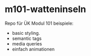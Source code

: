 # m101-watteninseln

Repo für ÜK Modul 101 beispiele:

* basic styling.
* semantic tags
* media queries
* einfach animationen

